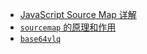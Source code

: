 - [JavaScript Source Map 详解](https://www.ruanyifeng.com/blog/2013/01/javascript_source_map.html)
- [`sourcemap` 的原理和作用](https://juejin.cn/book/7070324244772716556/section/7136845310206148616)
- [`base64vlq`](https://www.murzwin.com/base64vlq.html)

